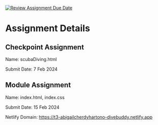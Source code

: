 [![Review Assignment Due Date](https://classroom.github.com/assets/deadline-readme-button-24ddc0f5d75046c5622901739e7c5dd533143b0c8e959d652212380cedb1ea36.svg)](https://classroom.github.com/a/J5s2e_vk)

# Assignment Details

## Checkpoint Assignment
Name: scubaDiving.html

Submit Date: 7 Feb 2024

## Module Assignment

Name: index.html, index.css

Submit Date: 15 Feb 2024

Netlify Domain: https://t3-abigailcherdyhartono-divebuddy.netlify.app
